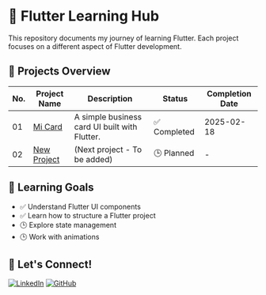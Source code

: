 # 🚀 Flutter Learning Hub

This repository documents my journey of learning Flutter. Each project focuses on a different aspect of Flutter development.

## 📌 Projects Overview

| No. | Project Name                            | Description                                   | Status       | Completion Date |
| --- | --------------------------------------- | --------------------------------------------- | ------------ | --------------- |
| 01  | [Mi Card](projects/01_mi_card/)         | A simple business card UI built with Flutter. | ✅ Completed | 2025-02-18      |
| 02  | [New Project](projects/02-new-project/) | (Next project - To be added)                  | 🕒 Planned   | -               |


## 📖 Learning Goals

- ✅ Understand Flutter UI components
- ✅ Learn how to structure a Flutter project
- 🕒 Explore state management
- 🕒 Work with animations

## 🤝 Let's Connect!

[![LinkedIn](https://img.shields.io/badge/LinkedIn-Connect-blue)](https://www.linkedin.com/in/zhiyan-pei/)
[![GitHub](https://img.shields.io/badge/GitHub-Follow-black)](https://github.com/chloepei867)
